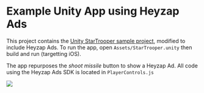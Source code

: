Example Unity App using Heyzap Ads
=================

This project contains the [Unity StarTrooper sample project](https://www.assetstore.unity3d.com/#/content/8566), modified to include Heyzap Ads. To run the app, open `Assets/StarTrooper.unity` then build and run (targetting iOS).

The app repurposes the *shoot missile* button to show a Heyzap Ad. All code using the Heyzap Ads SDK is located in `PlayerControls.js`

<img src="https://raw2.github.com/Heyzap/unity-example-app/master/Screenshots/starTrooper.jpg">
